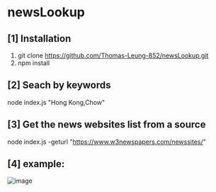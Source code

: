 # newsLookup

## [1] Installation

1. git clone https://github.com/Thomas-Leung-852/newsLookup.git
2. npm install

## [2] Seach by keywords

node index.js "Hong Kong,Chow"

## [3] Get the news websites list from a source 

node index.js -geturl "https://www.w3newspapers.com/newssites/"

## [4] example:

![image](https://github.com/Thomas-Leung-852/newsLookup/assets/85861640/16bdb323-a16d-4c9d-bb5e-c4e92f0e30e2)

